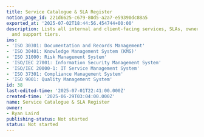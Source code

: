 ```yaml
---
title: Service Catalogue & SLA Register
notion_page_id: 221d6625-c679-80d5-a2a7-e59390dc88a5
exported_at: '2025-07-02T18:44:56.454744+00:00'
description: Lists all internal and client-facing services, SLAs, owners, uptime targets,
  and support tiers.
ims:
- 'ISO 30301: Documentation and Records Management'
- 'ISO 30401: Knowledge Management System (KMS)'
- 'ISO 31000: Risk Management System'
- 'ISO/IEC 27001: Information Security Management System'
- 'ISO/IEC 20000-1: IT Service Management System'
- 'ISO 37301: Compliance Management System'
- 'ISO 9001: Quality Management System'
id: 38
last-edited-time: '2025-07-01T22:41:00.000Z'
created-time: '2025-06-29T03:04:00.000Z'
name: Service Catalogue & SLA Register
owner:
- Ryan Laird
publishing-status: Not started
status: Not started
---
```


